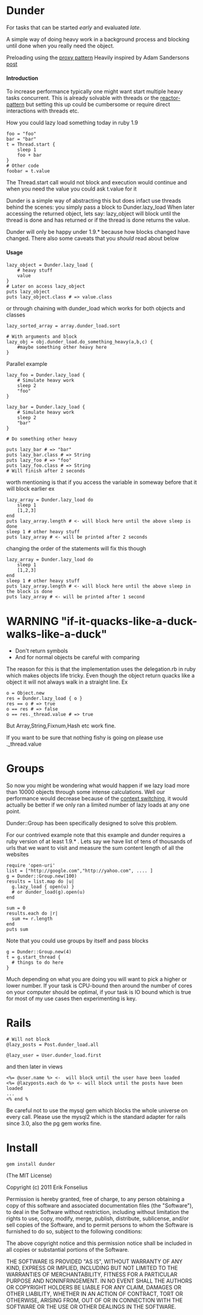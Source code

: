 Dunder
=========================
For tasks that can be started _early_ and evaluated _late_.

A simple way of doing heavy work in a background process and blocking until done when you really need the object.

Preloading using the [proxy pattern](http://sourcemaking.com/design_patterns/proxy)
Heavily inspired by Adam Sandersons [post](http://endofline.wordpress.com/2011/01/18/ruby-standard-library-delegator/)

#### Introduction
To increase performance typically one might want start multiple heavy tasks concurrent.
This is already solvable with threads or the [reactor-pattern](http://rubyeventmachine.com/) but setting this up could be cumbersome or require direct interactions with threads etc.

How you could lazy load something today in ruby 1.9

	foo = "foo"
	bar = "bar"
	t = Thread.start {
		sleep 1
		foo + bar
	}
	# Other code
	foobar = t.value
	
The Thread.start call would not block and execution would continue and when you need the value you could ask t.value for it

Dunder is a simple way of abstracting this but does infact use threads behind the scenes: you simply pass a block to Dunder.lazy_load 
When later accessing the returned object, 
lets say: lazy_object will block until the thread is done and has returned or if the thread is done returns the value. 

Dunder will only be happy under 1.9.* because how blocks changed have changed. There also some caveats that you _should_ read about below

#### Usage

	lazy_object = Dunder.lazy_load {
		# heavy stuff
		value
	}
	# Later on access lazy_object
	puts lazy_object
	puts lazy_object.class # => value.class
	
or through chaining with dunder_load which works for both objects and classes
	
	lazy_sorted_array = array.dunder_load.sort
	
	# With arguments and block
	lazy_obj = obj.dunder_load.do_something_heavy(a,b,c) {
		#maybe something other heavy here
	}
	
Parallel example
	
	lazy_foo = Dunder.lazy_load {
		# Simulate heavy work
		sleep 2
		"foo" 
	}
	
	lazy_bar = Dunder.lazy_load {
		# Simulate heavy work
		sleep 2
		"bar" 
	}
	
	# Do something other heavy

	puts lazy_bar # => "bar"
	puts lazy_bar.class # => String
	puts lazy_foo # => "foo"
	puts lazy_foo.class # => String
	# Will finish after 2 seconds

worth mentioning is that if you access the variable in someway before that it will block earlier
ex

	lazy_array = Dunder.lazy_load do
		sleep 1
		[1,2,3]
	end
	puts lazy_array.length # <- will block here until the above sleep is done
	sleep 1 # other heavy stuff
	puts lazy_array # <- will be printed after 2 seconds
	
changing the order of the statements will fix this though

	lazy_array = Dunder.lazy_load do
		sleep 1
		[1,2,3]
	end
	sleep 1 # other heavy stuff
	puts lazy_array.length # <- will block here until the above sleep in the block is done
	puts lazy_array # <- will be printed after 1 second
	
WARNING "if-it-quacks-like-a-duck-walks-like-a-duck"
====================
* Don't return symbols
* And for normal objects be careful with comparing

The reason for this is that the implementation uses the delegation.rb in ruby which makes objects life tricky. Even though the object return quacks like a object it will not always walk in a straight line.
Ex

	o = Object.new
	res = Dunder.lazy_load { o }
	res == o # => true
	o == res # => false 
	o == res._thread.value # => true

But Array,String,Fixnum,Hash etc work fine.

If you want to be sure that nothing fishy is going on please use ._thread.value

Groups
====================
So now you might be wondering what would happen if we lazy load more than 10000 objects through some intense calculations. Well our performance would decrease because of the [context switching](http://en.wikipedia.org/wiki/Context_switch), it would actually be better if we only ran a limited number of lazy loads at any one point. 

Dunder::Group has been specifically designed to solve this problem.

For our contrived example note that this example and dunder requires a ruby version of at least 1.9.* . Lets say we have list of tens of thousands of urls that we want to visit and measure the sum content length of all the websites

	require 'open-uri'
	list = ["http://google.com","http://yahoo.com", .... ]
	g = Dunder::Group.new(100)
	results = list.map do |u|
	  g.lazy_load { open(u) } 
	  # or dunder_load(g).open(u)
	end
	
	sum = 0
	results.each do |r|
	  sum += r.length
	end
	puts sum

Note that you could use groups by itself and pass blocks 

	g = Dunder::Group.new(4)
	t = g.start_thread {
	  # things to do here
	}

Much depending on what you are doing you will want to pick a higher or lower number. If your task is CPU-bound then around the number of cores on your computer should be optimal, if your task is IO bound which is true for most of my use cases then experimenting is key.

Rails
====================

	# Will not block
	@lazy_posts = Post.dunder_load.all
	
	@lazy_user = User.dunder_load.first
	
and then later in views

	<%= @user.name %> <-  will block until the user have been loaded
	<%= @lazyposts.each do %> <- will block until the posts have been loaded
	...
	<% end %
Be careful not to use the mysql gem which blocks the whole universe on every call. Please use the mysql2 which is the standard adapter for rails since 3.0,
also the pg gem works fine.
	
Install
=======
    gem install dunder


(The MIT License)

Copyright (c) 2011 Erik Fonselius

Permission is hereby granted, free of charge, to any person obtaining
a copy of this software and associated documentation files (the
"Software"), to deal in the Software without restriction, including
without limitation the rights to use, copy, modify, merge, publish,
distribute, sublicense, and/or sell copies of the Software, and to
permit persons to whom the Software is furnished to do so, subject to
the following conditions:

The above copyright notice and this permission notice shall be
included in all copies or substantial portions of the Software.

THE SOFTWARE IS PROVIDED "AS IS", WITHOUT WARRANTY OF ANY KIND,
EXPRESS OR IMPLIED, INCLUDING BUT NOT LIMITED TO THE WARRANTIES OF
MERCHANTABILITY, FITNESS FOR A PARTICULAR PURPOSE AND NONINFRINGEMENT.
IN NO EVENT SHALL THE AUTHORS OR COPYRIGHT HOLDERS BE LIABLE FOR ANY
CLAIM, DAMAGES OR OTHER LIABILITY, WHETHER IN AN ACTION OF CONTRACT,
TORT OR OTHERWISE, ARISING FROM, OUT OF OR IN CONNECTION WITH THE
SOFTWARE OR THE USE OR OTHER DEALINGS IN THE SOFTWARE.